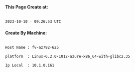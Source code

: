 
   
#### This Page Create at:

```bash

2023-10-10 - 09:26:53 UTC

```

#### Create By Machine:

```bash

Host Name : fv-az792-625

platform  : Linux-6.2.0-1012-azure-x86_64-with-glibc2.35

Ip Local  : 10.1.0.161

```

